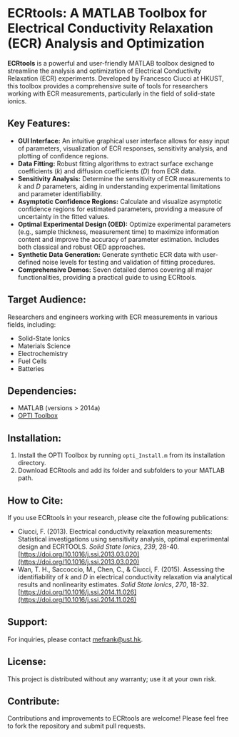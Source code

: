 # ECRtools: A MATLAB Toolbox for Electrical Conductivity Relaxation (ECR) Analysis and Optimization

**ECRtools** is a powerful and user-friendly MATLAB toolbox designed to streamline the analysis and optimization of Electrical Conductivity Relaxation (ECR) experiments. Developed by Francesco Ciucci at HKUST, this toolbox provides a comprehensive suite of tools for researchers working with ECR measurements, particularly in the field of solid-state ionics.

## Key Features:

*   **GUI Interface:** An intuitive graphical user interface allows for easy input of parameters, visualization of ECR responses, sensitivity analysis, and plotting of confidence regions.
*   **Data Fitting:** Robust fitting algorithms to extract surface exchange coefficients (*k*) and diffusion coefficients (*D*) from ECR data.
*   **Sensitivity Analysis:** Determine the sensitivity of ECR measurements to *k* and *D* parameters, aiding in understanding experimental limitations and parameter identifiability.
*   **Asymptotic Confidence Regions:** Calculate and visualize asymptotic confidence regions for estimated parameters, providing a measure of uncertainty in the fitted values.
*   **Optimal Experimental Design (OED):** Optimize experimental parameters (e.g., sample thickness, measurement time) to maximize information content and improve the accuracy of parameter estimation. Includes both classical and robust OED approaches.
*   **Synthetic Data Generation:** Generate synthetic ECR data with user-defined noise levels for testing and validation of fitting procedures.
*   **Comprehensive Demos:** Seven detailed demos covering all major functionalities, providing a practical guide to using ECRtools.

## Target Audience:

Researchers and engineers working with ECR measurements in various fields, including:

*   Solid-State Ionics
*   Materials Science
*   Electrochemistry
*   Fuel Cells
*   Batteries

## Dependencies:

*   MATLAB (versions > 2014a)
*   [OPTI Toolbox](https://github.com/jonathancurrie/OPTI)

## Installation:

1.  Install the OPTI Toolbox by running `opti_Install.m` from its installation directory.
2.  Download ECRtools and add its folder and subfolders to your MATLAB path.

## How to Cite:

If you use ECRtools in your research, please cite the following publications:

*   Ciucci, F. (2013). Electrical conductivity relaxation measurements: Statistical investigations using sensitivity analysis, optimal experimental design and ECRTOOLS. *Solid State Ionics*, *239*, 28-40. [https://doi.org/10.1016/j.ssi.2013.03.020](https://doi.org/10.1016/j.ssi.2013.03.020)
*   Wan, T. H., Saccoccio, M., Chen, C., & Ciucci, F. (2015). Assessing the identifiability of *k* and *D* in electrical conductivity relaxation via analytical results and nonlinearity estimates. *Solid State Ionics*, *270*, 18-32. [https://doi.org/10.1016/j.ssi.2014.11.026](https://doi.org/10.1016/j.ssi.2014.11.026)

## Support:

For inquiries, please contact [mefrank@ust.hk](mailto:mefrank@ust.hk).

## License:

This project is distributed without any warranty; use it at your own risk.

## Contribute:

Contributions and improvements to ECRtools are welcome! Please feel free to fork the repository and submit pull requests.
